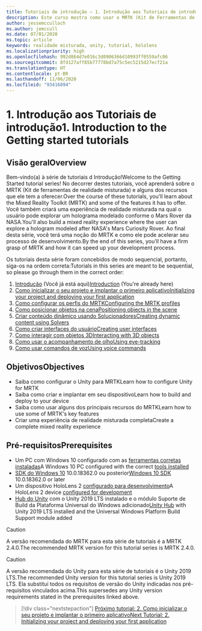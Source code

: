 ```yaml
---
title: Tutoriais de introdução – 1. Introdução aos Tutoriais de introdução
description: Este curso mostra como usar o MRTK (Kit de Ferramentas de Realidade Misturada) para criar um aplicativo de realidade misturada do zero.
author: jessemcculloch
ms.author: jemccull
ms.date: 07/01/2020
ms.topic: article
keywords: realidade misturada, unity, tutorial, hololens
ms.localizationpriority: high
ms.openlocfilehash: 992d864d7e016c3d0906366d10993ff0559afc06
ms.sourcegitcommit: 8fd127aff85b77778bd7a75c5ec5215d27ecf21a
ms.translationtype: HT
ms.contentlocale: pt-BR
ms.lasthandoff: 11/06/2020
ms.locfileid: "93416894"
---
```

# <a name="1-introduction-to-the-getting-started-tutorials"></a><span data-ttu-id="fe72d-105">1. Introdução aos Tutoriais de introdução</span><span class="sxs-lookup"><span data-stu-id="fe72d-105">1. Introduction to the Getting started tutorials</span></span>

## <a name="overview"></a><span data-ttu-id="fe72d-106">Visão geral</span><span class="sxs-lookup"><span data-stu-id="fe72d-106">Overview</span></span>

<span data-ttu-id="fe72d-107">Bem-vindo(a) à série de tutoriais d Introdução!</span><span class="sxs-lookup"><span data-stu-id="fe72d-107">Welcome to the Getting Started tutorial series!</span></span> <span data-ttu-id="fe72d-108">No decorrer destes tutoriais, você aprenderá sobre o MRTK (Kit de ferramentas de realidade misturada) e alguns dos recursos que ele tem a oferecer.</span><span class="sxs-lookup"><span data-stu-id="fe72d-108">Over the course of these tutorials, you'll learn about the Mixed Reality Toolkit (MRTK) and some of the features it has to offer.</span></span> <span data-ttu-id="fe72d-109">Você também criará uma experiência de realidade misturada na qual o usuário pode explorar um holograma modelado conforme o Mars Rover da NASA.</span><span class="sxs-lookup"><span data-stu-id="fe72d-109">You'll also build a mixed reality experience where the user can explore a hologram modeled after NASA's Mars Curiosity Rover.</span></span> <span data-ttu-id="fe72d-110">Ao final desta série, você terá uma noção do MRTK e como ele pode acelerar seu processo de desenvolvimento.</span><span class="sxs-lookup"><span data-stu-id="fe72d-110">By the end of this series, you'll have a firm grasp of MRTK and how it can speed up your development process.</span></span>

<span data-ttu-id="fe72d-111">Os tutoriais desta série foram concebidos de modo sequencial, portanto, siga-os na ordem correta:</span><span class="sxs-lookup"><span data-stu-id="fe72d-111">Tutorials in this series are meant to be sequential, so please go through them in the correct order:</span></span>

1. <span data-ttu-id="fe72d-112">[Introdução](mr-learning-base-01.md) (Você já está aqui)</span><span class="sxs-lookup"><span data-stu-id="fe72d-112">[Introduction](mr-learning-base-01.md) (You're already here)</span></span>
2. [<span data-ttu-id="fe72d-113">Como inicializar o seu projeto e implantar o primeiro aplicativo</span><span class="sxs-lookup"><span data-stu-id="fe72d-113">Initializing your project and deploying your first application</span></span>](mr-learning-base-02.md)
3. [<span data-ttu-id="fe72d-114">Como configurar os perfis do MRTK</span><span class="sxs-lookup"><span data-stu-id="fe72d-114">Configuring the MRTK profiles</span></span>](mr-learning-base-03.md)
4. [<span data-ttu-id="fe72d-115">Como posicionar objetos na cena</span><span class="sxs-lookup"><span data-stu-id="fe72d-115">Positioning objects in the scene</span></span>](mr-learning-base-04.md)
5. [<span data-ttu-id="fe72d-116">Criar conteúdo dinâmico usando Solucionadores</span><span class="sxs-lookup"><span data-stu-id="fe72d-116">Creating dynamic content using Solvers</span></span>](mr-learning-base-05.md)
6. [<span data-ttu-id="fe72d-117">Como criar interfaces do usuário</span><span class="sxs-lookup"><span data-stu-id="fe72d-117">Creating user interfaces</span></span>](mr-learning-base-06.md)
7. [<span data-ttu-id="fe72d-118">Como interagir com objetos 3D</span><span class="sxs-lookup"><span data-stu-id="fe72d-118">Interacting with 3D objects</span></span>](mr-learning-base-07.md)
8. [<span data-ttu-id="fe72d-119">Como usar o acompanhamento de olho</span><span class="sxs-lookup"><span data-stu-id="fe72d-119">Using eye-tracking</span></span>](mr-learning-base-08.md)
9. [<span data-ttu-id="fe72d-120">Como usar comandos de voz</span><span class="sxs-lookup"><span data-stu-id="fe72d-120">Using voice commands</span></span>](mr-learning-base-09.md)

## <a name="objectives"></a><span data-ttu-id="fe72d-121">Objetivos</span><span class="sxs-lookup"><span data-stu-id="fe72d-121">Objectives</span></span>

* <span data-ttu-id="fe72d-122">Saiba como configurar o Unity para MRTK</span><span class="sxs-lookup"><span data-stu-id="fe72d-122">Learn how to configure Unity for MRTK</span></span>
* <span data-ttu-id="fe72d-123">Saiba como criar e implantar em seu dispositivo</span><span class="sxs-lookup"><span data-stu-id="fe72d-123">Learn how to build and deploy to your device</span></span>
* <span data-ttu-id="fe72d-124">Saiba como usar alguns dos principais recursos do MRTK</span><span class="sxs-lookup"><span data-stu-id="fe72d-124">Learn how to use some of MRTK's key features</span></span>
* <span data-ttu-id="fe72d-125">Criar uma experiência de realidade misturada completa</span><span class="sxs-lookup"><span data-stu-id="fe72d-125">Create a complete mixed reality experience</span></span>

## <a name="prerequisites"></a><span data-ttu-id="fe72d-126">Pré-requisitos</span><span class="sxs-lookup"><span data-stu-id="fe72d-126">Prerequisites</span></span>

* <span data-ttu-id="fe72d-127">Um PC com Windows 10 configurado com as [ferramentas corretas instaladas](../../install-the-tools.md)</span><span class="sxs-lookup"><span data-stu-id="fe72d-127">A Windows 10 PC configured with the correct [tools installed](../../install-the-tools.md)</span></span>
* <span data-ttu-id="fe72d-128">[SDK do Windows 10](https://developer.microsoft.com/windows/downloads/windows-10-sdk/) 10.0.18362.0 ou posterior</span><span class="sxs-lookup"><span data-stu-id="fe72d-128">[Windows 10 SDK](https://developer.microsoft.com/windows/downloads/windows-10-sdk/) 10.0.18362.0 or later</span></span>
* <span data-ttu-id="fe72d-129">Um dispositivo HoloLens 2 [configurado para desenvolvimento](../../platform-capabilities-and-apis/using-visual-studio.md#enabling-developer-mode)</span><span class="sxs-lookup"><span data-stu-id="fe72d-129">A HoloLens 2 device [configured for development](../../platform-capabilities-and-apis/using-visual-studio.md#enabling-developer-mode)</span></span>
* <span data-ttu-id="fe72d-130"><a href="https://docs.unity3d.com/Manual/GettingStartedInstallingHub.html" target="_blank">Hub do Unity</a> com o Unity 2019 LTS instalado e o módulo Suporte de Build da Plataforma Universal do Windows adicionado</span><span class="sxs-lookup"><span data-stu-id="fe72d-130"><a href="https://docs.unity3d.com/Manual/GettingStartedInstallingHub.html" target="_blank">Unity Hub</a> with Unity 2019 LTS installed and the Universal Windows Platform Build Support module added</span></span>

> [!CAUTION]
> <span data-ttu-id="fe72d-131">A versão recomendada do MRTK para esta série de tutoriais é a MRTK 2.4.0.</span><span class="sxs-lookup"><span data-stu-id="fe72d-131">The recommended MRTK version for this tutorial series is MRTK 2.4.0.</span></span>

> [!CAUTION]
> <span data-ttu-id="fe72d-132">A versão recomendada do Unity para esta série de tutoriais é o Unity 2019 LTS.</span><span class="sxs-lookup"><span data-stu-id="fe72d-132">The recommended Unity version for this tutorial series is Unity 2019 LTS.</span></span> <span data-ttu-id="fe72d-133">Ela substitui todos os requisitos de versão do Unity indicadas nos pré-requisitos vinculados acima.</span><span class="sxs-lookup"><span data-stu-id="fe72d-133">This supersedes any Unity version requirements stated in the prerequisites linked above.</span></span>

> [!div class="nextstepaction"]
> [<span data-ttu-id="fe72d-134">Próximo tutorial: 2. Como inicializar o seu projeto e implantar o primeiro aplicativo</span><span class="sxs-lookup"><span data-stu-id="fe72d-134">Next Tutorial: 2. Initializing your project and deploying your first application</span></span>](mr-learning-base-02.md)

